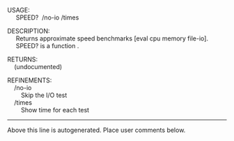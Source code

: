 USAGE:  
&nbsp;&nbsp;&nbsp;&nbsp;&nbsp;SPEED?&nbsp;&nbsp;/no-io&nbsp;/times  
  
DESCRIPTION:  
&nbsp;&nbsp;&nbsp;&nbsp;&nbsp;Returns&nbsp;approximate&nbsp;speed&nbsp;benchmarks&nbsp;[eval&nbsp;cpu&nbsp;memory&nbsp;file-io].  
&nbsp;&nbsp;&nbsp;&nbsp;&nbsp;SPEED?&nbsp;is&nbsp;a&nbsp;function&nbsp;.  
  
RETURNS:  
&nbsp;&nbsp;&nbsp;&nbsp;(undocumented)  
  
REFINEMENTS:  
&nbsp;&nbsp;&nbsp;&nbsp;/no-io  
&nbsp;&nbsp;&nbsp;&nbsp;&nbsp;&nbsp;&nbsp;&nbsp;Skip&nbsp;the&nbsp;I/O&nbsp;test  
&nbsp;&nbsp;&nbsp;&nbsp;/times  
&nbsp;&nbsp;&nbsp;&nbsp;&nbsp;&nbsp;&nbsp;&nbsp;Show&nbsp;time&nbsp;for&nbsp;each&nbsp;test  
___
Above this line is autogenerated. Place user comments below.